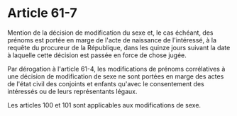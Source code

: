 # Article 61-7

Mention de la décision de modification du sexe et, le cas échéant, des prénoms est portée en marge de l'acte de naissance de l'intéressé, à la requête du procureur de la République, dans les quinze jours suivant la date à laquelle cette décision est passée en force de chose jugée.

Par dérogation à l'article 61-4, les modifications de prénoms corrélatives à une décision de modification de sexe ne sont portées en marge des actes de l'état civil des conjoints et enfants qu'avec le consentement des intéressés ou de leurs représentants légaux.

Les articles 100 et 101 sont applicables aux modifications de sexe.

